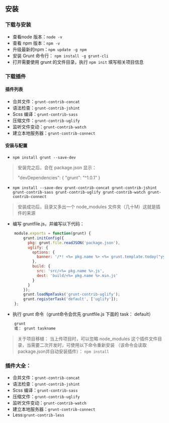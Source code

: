 ## 安装

### 下载与安装

* 查看node 版本：`node -v`
* 查看 npm 版本：`npm -v`
* 升级最新的npm：`npm update -g npm`
* 安装 Grunt 命令行： `npm install -g grunt-cli`
* 打开需要使用 grunt 的文件目录，执行 `npm init` 填写相关项目信息

### 下载插件

#### 插件列表

* 合并文件：`grunt-contrib-concat`
* 语法检查：`grunt-contrib-jshint`
* Scss 编译：`grunt-contrib-sass`
* 压缩文件：`grunt-contrib-uglify`
* 监听文件变动：`grunt-contrib-watch`
* 建立本地服务器：`grunt-contrib-connect`

#### 安装与配置

* `npm install grunt --save-dev`
>	安装完之后，会在 package.json 显示：
>
>	"devDependencies": {
	  "grunt": "^1.0.1"
	}

* `npm install --save-dev grunt-contrib-concat grunt-contrib-jshint grunt-contrib-sass
grunt-contrib-uglify grunt-contrib-watch grunt-contrib-connect `

> 安装成功后，目录又多出一个 node_modules 文件夹（几十M）这就是插件的来源

* 编写 gruntfile.js，并编写以下代码：
```js
	module.exports = function(grunt) {
		grunt.initConfig({
		  pkg: grunt.file.readJSON('package.json'),
		  uglify: {
		    options: {
		      banner: '/*! <%= pkg.name %> <%= grunt.template.today("yyyy-mm-dd") %> */\n'
		    },
		    build: {
		      src: 'src/<%= pkg.name %>.js',
		      dest: 'build/<%= pkg.name %>.min.js'
		    }
		  }
		});
		grunt.loadNpmTasks('grunt-contrib-uglify');
		grunt.registerTask('default', ['uglify']);
	};
```

* 执行 grunt 命令（grunt命令会优先 gruntfile.js 下面的 task： default）
```js
	grunt
	或： grunt taskname
```
> 关于项目移植：
  当上传项目时，可以忽略 node_modules 这个插件文件目录，当需要二次开发时，可使用以下命令重新安装
  （该命令会读取 package.json并自动安装插件）：
		`npm install`

### 插件大全：

* 合并文件：`grunt-contrib-concat`
* 语法检查：`grunt-contrib-jshint`
* Scss 编译：`grunt-contrib-sass`
* 压缩文件：`grunt-contrib-uglify`
* 监听文件变动：`grunt-contrib-watch`
* 建立本地服务器：`grunt-contrib-connect`
* Less:`grunt-contrib-less`
